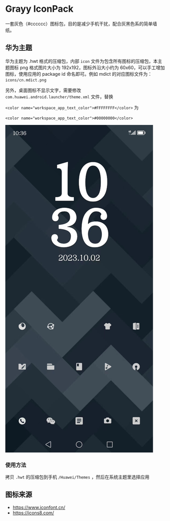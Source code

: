 # Grayy IconPack

一套灰色（#cccccc）图标包，目的是减少手机干扰，配合灰黑色系的简单墙纸。


## 华为主题

华为主题为 .hwt 格式的压缩包，内部 `icon` 文件为包含所有图标的压缩包，本主题图标 png 格式图片大小为 192x192，图标外沿大小约为 60x60，可以手工增加图标，使用应用的 package id 命名即可。例如 mdict 的对应图标文件为：`icons/cn.mdict.png`

另外，桌面图标不显示文字，需要修改 `com.huawei.android.launcher/theme.xml` 文件，替换 

`<color name="workspace_app_text_color">#FFFFFFFF</color>` 为

`<color name="workspace_app_text_color">#00000000</color>`

![](screen-shot.jpeg?raw=true "screen shot")

###  使用方法

拷贝 `.hwt` 的压缩包到手机 `/Huawei/Themes` ，然后在系统主题里选择应用

## 图标来源

- https://www.iconfont.cn/
- https://icons8.com/



